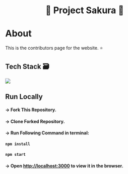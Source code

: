 <div align="center">
  <h1>🌸 Project Sakura 🌸</h1>
</div>

# **About**
This is the contributors page for the website. ⭐

## **Tech Stack** 🗃
<img src="https://img.shields.io/badge/ReactJS%20-%2320232a.svg?logo=react" > 

## **Run Locally**

#### -> Fork This Repository.
#### -> Clone Forked Repository.
#### -> Run Following Command in terminal:
#### `npm install`
#### `npm start`
#### -> Open [http://localhost:3000](http://localhost:3000) to view it in the browser.
